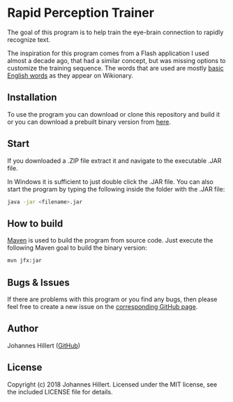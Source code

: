# Rapid Perception Trainer
The goal of this program is to help train the eye-brain connection to rapidly recognize text.

The inspiration for this program comes from a Flash application I used almost a decade ago, that had a similar concept, but was missing options to customize the training sequence.
The words that are used are mostly [basic English words](https://en.wiktionary.org/wiki/Category:English_basic_words) as they appear on Wikionary.

## Installation
To use the program you can download or clone this repository and build it or you can download a prebuilt binary version from [here](http://www.infokin.org/index.php?id=4).

## Start
If you downloaded a .ZIP file extract it and navigate to the executable .JAR file.

In Windows it is sufficient to just double click the .JAR file.
You can also start the program by typing the following inside the folder with the .JAR file:

~~~bash
java -jar <filename>.jar
~~~

## How to build
[Maven](https://maven.apache.org/) is used to build the program from source code. 
Just execute the following Maven goal to build the binary version:

~~~bash
mvn jfx:jar
~~~

## Bugs & Issues
If there are problems with this program or you find any bugs, then please feel free to create a new issue on the
[corresponding GitHub page](https://github.com/clovergaze/rapid-perception-trainer/issues).

## Author
Johannes Hillert ([GitHub](https://github.com/clovergaze))

## License
Copyright (c) 2018 Johannes Hillert. Licensed under the MIT license, see the included LICENSE file for details.